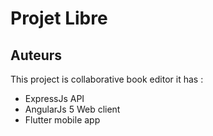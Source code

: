 # Projet Libre
## Auteurs

This project is collaborative book editor it has :
* ExpressJs API
* AngularJs 5 Web client
* Flutter mobile app

